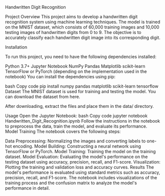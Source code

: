 Handwritten Digit Recognition

Project Overview
This project aims to develop a handwritten digit recognition system using machine learning techniques. The model is trained on the MNIST dataset, which consists of 60,000 training images and 10,000 testing images of handwritten digits from 0 to 9. The objective is to accurately classify each handwritten digit image into its corresponding digit.


Installation

To run this project, you need to have the following dependencies installed:

Python 3.7+
Jupyter Notebook
NumPy
Pandas
Matplotlib
scikit-learn
TensorFlow or PyTorch (depending on the implementation used in the notebook)
You can install the dependencies using pip:

bash
Copy code
pip install numpy pandas matplotlib scikit-learn tensorflow
Dataset
The MNIST dataset is used for training and testing the model. You can download the dataset from here.

After downloading, extract the files and place them in the data/ directory.

Usage
Open the Jupyter Notebook:
bash
Copy code
jupyter notebook Handwritten_Digit_Recognition.ipynb
Follow the instructions in the notebook to preprocess the data, train the model, and evaluate its performance.
Model Training
The notebook covers the following steps:

Data Preprocessing: Normalizing the images and converting labels to one-hot encoding.
Model Building: Constructing a neural network using TensorFlow or PyTorch.
Model Training: Training the model on the training dataset.
Model Evaluation: Evaluating the model's performance on the testing dataset using accuracy, precision, recall, and F1-score.
Visualization: Plotting the training and validation loss and accuracy curves.
Results
The model's performance is evaluated using standard metrics such as accuracy, precision, recall, and F1-score. The notebook includes visualizations of the training process and the confusion matrix to analyze the model's performance in detail.

